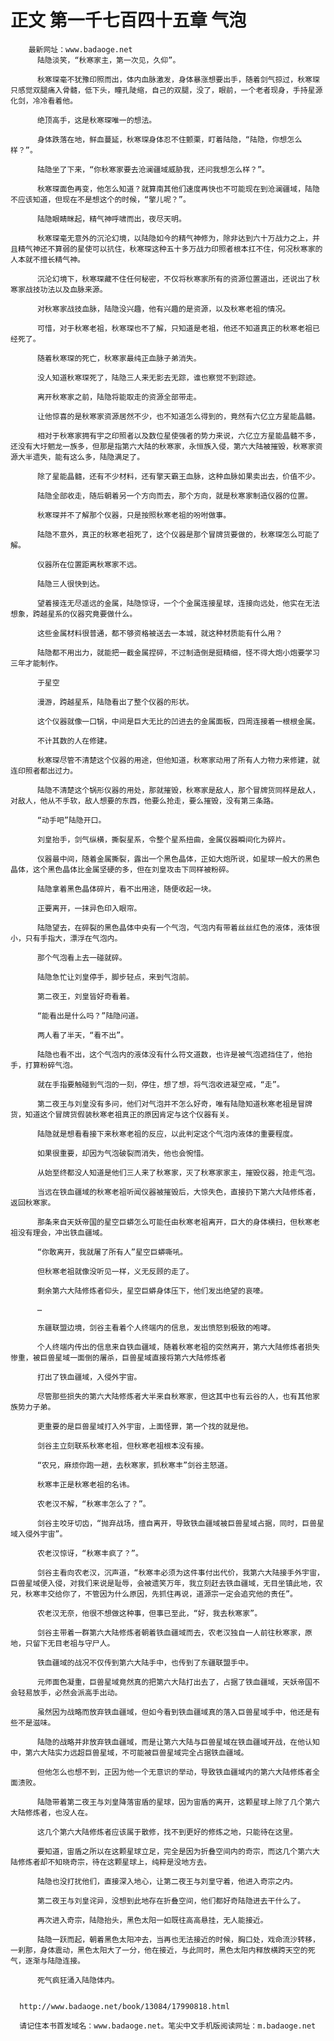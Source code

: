 # 正文 第一千七百四十五章 气泡
        最新网址：www.badaoge.net
          陆隐淡笑，“秋寒家主，第一次见，久仰”。
      
          秋寒琛毫不犹豫印照而出，体内血脉激发，身体暴涨想要出手，随着剑气掠过，秋寒琛只感觉双腿痛入骨髓，低下头，瞳孔陡缩，自己的双腿，没了，眼前，一个老者现身，手持星源化剑，冷冷看着他。
      
          绝顶高手，这是秋寒琛唯一的想法。
      
          身体跌落在地，鲜血蔓延，秋寒琛身体忍不住颤栗，盯着陆隐，“陆隐，你想怎么样？”。
      
          陆隐坐了下来，“你秋寒家要去沧澜疆域威胁我，还问我想怎么样？”。
      
          秋寒琛面色再变，他怎么知道？就算南其他们速度再快也不可能现在到沧澜疆域，陆隐不应该知道，但现在不是想这个的时候，“擎儿呢？”。
      
          陆隐眼睛眯起，精气神呼啸而出，夜尽天明。
      
          秋寒琛毫无意外的沉沦幻境，以陆隐如今的精气神修为，除非达到六十万战力之上，并且精气神还不算弱的星使可以抗住，秋寒琛这种五十多万战力印照者根本扛不住，何况秋寒家的人本就不擅长精气神。
      
          沉沦幻境下，秋寒琛藏不住任何秘密，不仅将秋寒家所有的资源位置道出，还说出了秋寒家战技功法以及血脉来源。
      
          对秋寒家战技血脉，陆隐没兴趣，他有兴趣的是资源，以及秋寒老祖的情况。
      
          可惜，对于秋寒老祖，秋寒琛也不了解，只知道是老祖，他还不知道真正的秋寒老祖已经死了。
      
          随着秋寒琛的死亡，秋寒家最纯正血脉子弟消失。
      
          没人知道秋寒琛死了，陆隐三人来无影去无踪，谁也察觉不到踪迹。
      
          离开秋寒家之前，陆隐将能取走的资源全部带走。
      
          让他惊喜的是秋寒家资源居然不少，也不知道怎么得到的，竟然有六亿立方星能晶髓。
      
          相对于秋寒家拥有宇之印照者以及数位星使强者的势力来说，六亿立方星能晶髓不多，还没有大圩魍龙一族多，但那是指第六大陆的秋寒家，永恒族入侵，第六大陆被摧毁，秋寒家资源大半遗失，能有这么多，陆隐满足了。
      
          除了星能晶髓，还有不少材料，还有擎天霸王血脉，这种血脉如果卖出去，价值不少。
      
          陆隐全部收走，随后朝着另一个方向而去，那个方向，就是秋寒家制造仪器的位置。
      
          秋寒琛并不了解那个仪器，只是按照秋寒老祖的吩咐做事。
      
          陆隐不意外，真正的秋寒老祖死了，这个仪器是那个冒牌货要做的，秋寒琛怎么可能了解。
      
          仪器所在位置距离秋寒家不远。
      
          陆隐三人很快到达。
      
          望着接连无尽遥远的金属，陆隐惊讶，一个个金属连接星球，连接向远处，他实在无法想象，跨越星系的仪器究竟要做什么。
      
          这些金属材料很普通，都不够资格被送去一本城，就这种材质能有什么用？
      
          陆隐都不用出力，就能把一截金属捏碎，不过制造倒是挺精细，怪不得大炮小炮要学习三年才能制作。
      
          于星空
      
          漫游，跨越星系，陆隐看出了整个仪器的形状。
      
          这个仪器就像一口锅，中间是巨大无比的凹进去的金属面板，四周连接着一根根金属。
      
          不计其数的人在修建。
      
          秋寒琛尽管不清楚这个仪器的用途，但他知道，秋寒家动用了所有人力物力来修建，就连印照者都出过力。
      
          陆隐不清楚这个锅形仪器的用处，那就摧毁，秋寒家是敌人，那个冒牌货同样是敌人，对敌人，他从不手软，敌人想要的东西，他要么抢走，要么摧毁，没有第三条路。
      
          “动手吧”陆隐开口。
      
          刘皇抬手，剑气纵横，撕裂星系，令整个星系扭曲，金属仪器瞬间化为碎片。
      
          仪器最中间，随着金属撕裂，露出一个黑色晶体，正如大炮所说，如星球一般大的黑色晶体，这个黑色晶体比金属坚硬的多，但在刘皇攻击下同样被粉碎。
      
          陆隐拿着黑色晶体碎片，看不出用途，随便收起一块。
      
          正要离开，一抹异色印入眼帘。
      
          陆隐望去，在碎裂的黑色晶体中央有一个气泡，气泡内有带着丝丝红色的液体，液体很小，只有手指大，漂浮在气泡内。
      
          那个气泡看上去一碰就碎。
      
          陆隐急忙让刘皇停手，脚步轻点，来到气泡前。
      
          第二夜王，刘皇皆好奇看着。
      
          “能看出是什么吗？”陆隐问道。
      
          两人看了半天，“看不出”。
      
          陆隐也看不出，这个气泡内的液体没有什么符文道数，也许是被气泡遮挡住了，他抬手，打算粉碎气泡。
      
          就在手指要触碰到气泡的一刻，停住，想了想，将气泡收进凝空戒，“走”。
      
          第二夜王与刘皇没有多问，他们对气泡并不怎么好奇，唯有陆隐知道秋寒老祖是冒牌货，知道这个冒牌货假装秋寒老祖真正的原因肯定与这个仪器有关。
      
          陆隐就是想看看接下来秋寒老祖的反应，以此判定这个气泡内液体的重要程度。
      
          如果很重要，却因为气泡破裂而消失，他也会惋惜。
      
          从始至终都没人知道是他们三人来了秋寒家，灭了秋寒家家主，摧毁仪器，抢走气泡。
      
          当远在铁血疆域的秋寒老祖听闻仪器被摧毁后，大惊失色，直接扔下第六大陆修炼者，返回秋寒家。
      
          那条来自天妖帝国的星空巨蟒怎么可能任由秋寒老祖离开，巨大的身体横扫，但秋寒老祖没有理会，冲出铁血疆域。
      
          “你敢离开，我就屠了所有人”星空巨蟒嘶吼。
      
          但秋寒老祖就像没听见一样，义无反顾的走了。
      
          剩余第六大陆修炼者仰头，星空巨蟒身体压下，他们发出绝望的哀嚎。
      
          …
      
          东疆联盟边境，剑谷主看着个人终端内的信息，发出愤怒到极致的咆哮。
      
          个人终端内传出的信息来自铁血疆域，随着秋寒老祖的突然离开，第六大陆修炼者损失惨重，被巨兽星域一面倒的屠杀，巨兽星域直接将第六大陆修炼者
      
          打出了铁血疆域，入侵外宇宙。
      
          尽管那些损失的第六大陆修炼者大半来自秋寒家，但这其中也有云谷的人，也有其他家族势力子弟。
      
          更重要的是巨兽星域打入外宇宙，上面怪罪，第一个找的就是他。
      
          剑谷主立刻联系秋寒老祖，但秋寒老祖根本没有接。
      
          “农兄，麻烦你跑一趟，去秋寒家，抓秋寒丰”剑谷主怒道。
      
          秋寒丰正是秋寒老祖的名讳。
      
          农老汉不解，“秋寒丰怎么了？”。
      
          剑谷主咬牙切齿，“抛弃战场，擅自离开，导致铁血疆域被巨兽星域占据，同时，巨兽星域入侵外宇宙”。
      
          农老汉惊讶，“秋寒丰疯了？”。
      
          剑谷主看向农老汉，沉声道，“秋寒丰必须为这件事付出代价，我第六大陆接手外宇宙，巨兽星域便入侵，对我们来说是耻辱，会被遗笑万年，我立刻赶去铁血疆域，无目坐镇此地，农兄，秋寒丰交给你了，不管因为什么原因，先抓住再说，道源宗一定会追究他的责任”。
      
          农老汉无奈，他很不想做这种事，但事已至此，“好，我去秋寒家”。
      
          剑谷主带着一群第六大陆修炼者朝着铁血疆域而去，农老汉独自一人前往秋寒家，原地，只留下无目老祖与守尸人。
      
          铁血疆域的战况不仅传到第六大陆手中，也传到了东疆联盟手中。
      
          元师面色凝重，巨兽星域竟然真的把第六大陆打出去了，占据了铁血疆域，天妖帝国不会轻易放手，必然会派高手出动。
      
          虽然因为战略而放弃铁血疆域，但如今看到铁血疆域真的落入巨兽星域手中，他还是有些不是滋味。
      
          陆隐的战略并非放弃铁血疆域，而是让第六大陆与巨兽星域在铁血疆域开战，在他认知中，第六大陆实力远超巨兽星域，不可能被巨兽星域完全占据铁血疆域。
      
          但他怎么也想不到，正因为他一个无意识的举动，导致铁血疆域内的第六大陆修炼者全面溃败。
      
          陆隐带着第二夜王与刘皇降落宙盾的星球，因为宙盾的离开，这颗星球上除了几个第六大陆修炼者，也没人在。
      
          这几个第六大陆修炼者应该属于散修，找不到更好的修炼之地，只能待在这里。
      
          要知道，宙盾之所以在这颗星球立足，完全是因为折叠空间内的奇宗，而这几个第六大陆修炼者却不知晓奇宗，待在这颗星球上，纯粹是没地方去。
      
          陆隐也没打扰他们，直接深入地心，让第二夜王与刘皇守着，他进入奇宗之内。
      
          第二夜王与刘皇诧异，没想到此地存在折叠空间，他们都好奇陆隐进去干什么了。
      
          再次进入奇宗，陆隐抬头，黑色太阳一如既往高高悬挂，无人能接近。
      
          陆隐一跃而起，朝着黑色太阳冲去，当再也无法接近的时候，胸口处，戏命流沙转移，一刹那，身体震动，黑色太阳大了一分，他在接近，与此同时，黑色太阳内释放横跨天空的死气，逐渐与陆隐连接。
      
          死气疯狂涌入陆隐体内。
      
      
      http://www.badaoge.net/book/13084/17990818.html
      
      请记住本书首发域名：www.badaoge.net。笔尖中文手机版阅读网址：m.badaoge.net